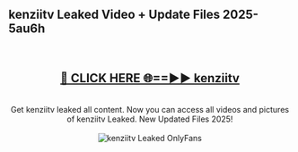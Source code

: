<h2>kenziitv Leaked Video + Update Files 2025- 5au6h</h2>
<br>
<div align="center">
<h2><a href="https://libra.edu.pl?kenziitv" rel="nofollow">🔴 CLICK HERE 🌐==►► kenziitv</a></h2>
<br>
Get kenziitv leaked all content. Now you can access all videos and pictures of kenziitv Leaked. New Updated Files 2025!
<br>
<br>
<a href="https://libra.edu.pl?kenziitv" rel="nofollow" data-target="animated-image.originalLink"><img src="https://i.ibb.co.com/WyWwxjT/player-gif2.gif" alt="kenziitv Leaked OnlyFans" style="max-width: 100%; display: inline-block;" data-target="animated-image.originalImage"></a>
</div>
<br>